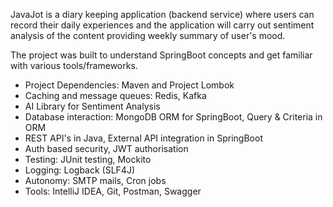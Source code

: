 JavaJot is a diary keeping application (backend service) where users can record their daily experiences and the application will carry out sentiment analysis of the content providing weekly summary of user's mood.

The project was built to understand SpringBoot concepts and get familiar with various tools/frameworks.

- Project Dependencies: Maven and Project Lombok
- Caching and message queues: Redis, Kafka
- AI Library for Sentiment Analysis
- Database interaction: MongoDB ORM for SpringBoot, Query & Criteria in ORM
- REST API's in Java, External API integration in SpringBoot 
- Auth based security, JWT authorisation
- Testing: JUnit testing, Mockito
- Logging: Logback (SLF4J)
- Autonomy: SMTP mails, Cron jobs 
- Tools: IntelliJ IDEA, Git, Postman, Swagger

